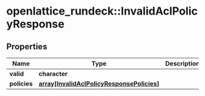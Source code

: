 # openlattice_rundeck::InvalidAclPolicyResponse

## Properties
Name | Type | Description | Notes
------------ | ------------- | ------------- | -------------
**valid** | **character** |  | [optional] 
**policies** | [**array[InvalidAclPolicyResponsePolicies]**](InvalidAclPolicyResponse_policies.md) |  | [optional] 



